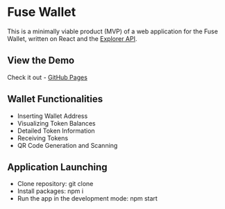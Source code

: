 # Fuse Wallet

This is a minimally viable product (MVP) of a web application for the Fuse Wallet, written on React and the [Explorer API](https://explorer.fuse.io/api-docs).

## View the Demo
Сheck it out - [GitHub Pages](https://yeivanova.github.io/fuse-wallet/)

## Wallet Functionalities

- Inserting Wallet Address
- Visualizing Token Balances
- Detailed Token Information
- Receiving Tokens
- QR Code Generation and Scanning

## Application Launching

- Clone repository: git clone
- Install packages: npm i
- Run the app in the development mode: npm start
